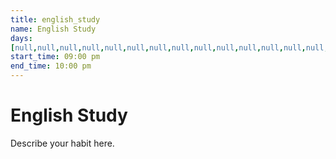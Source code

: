 ```yaml
---
title: english_study
name: English Study
days:
[null,null,null,null,null,null,null,null,null,null,null,null,null,null,null,null,null,null,null,null,null,null,null,null,null,null,null,"friday","monday"]
start_time: 09:00 pm
end_time: 10:00 pm
---
```

# English Study

Describe your habit here.
